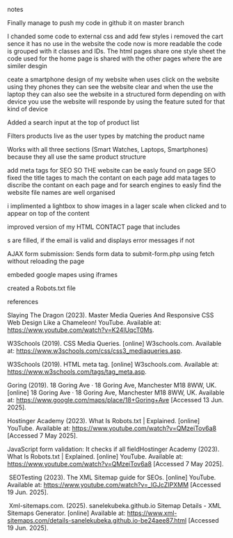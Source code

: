 notes 

Finally manage to push my code in github it on master branch 

I chanded some code to external css and add few styles i removed the cart sence it has no use in the website the code now is more readable the code is grouped with it classes and IDs. The html pages share one style sheet the code used for the home page is shared with the other pages where the are similer desgin   

ceate a smartphone design of my website when uses click on the website using they phones they can see the website clear and when the use the laptop they can also see the website in a structured form depending on with device you use the website will responde by using the feature suted for that kind of device 

Added a search input at the top of product list

Filters products live as the user types by matching the product name

Works with all three sections (Smart Watches, Laptops, Smartphones) because they all use the same product structure

add meta tags for SEO SO THE website can be easly found 
on page SEO fixed the title tages to mach the contant on each page 
add mata tages to discribe the contant on each page and for search engines to easly find the website 
file names are well organised  

i implimented a lightbox to show images in a lager scale when clicked and to appear on top of the content 
 
improved version of my HTML CONTACT page that includes


‌s are filled, if the email is valid and displays error messages if not

AJAX form submission: Sends form data to submit-form.php using fetch without reloading the page

embeded google mapes using iframes  

created a Robots.txt file 





references

Slaying The Dragon (2023). Master Media Queries And Responsive CSS Web Design Like a Chameleon! YouTube. Available at: https://www.youtube.com/watch?v=K24lUqcT0Ms.


W3Schools (2019). CSS Media Queries. [online] W3schools.com. Available at: https://www.w3schools.com/css/css3_mediaqueries.asp.

W3Schools (2019). HTML meta tag. [online] W3schools.com. Available at: https://www.w3schools.com/tags/tag_meta.asp.


Goring (2019). 18 Goring Ave · 18 Goring Ave, Manchester M18 8WW, UK. [online] 18 Goring Ave · 18 Goring Ave, Manchester M18 8WW, UK. Available at: https://www.google.com/maps/place/18+Goring+Ave [Accessed 13 Jun. 2025].

Hostinger Academy (2023). What Is Robots.txt | Explained. [online] YouTube. Available at: https://www.youtube.com/watch?v=QMzeiTov6a8 [Accessed 7 May 2025].

JavaScript form validation: It checks if all fieldHostinger Academy (2023). What Is Robots.txt | Explained. [online] YouTube. Available at: https://www.youtube.com/watch?v=QMzeiTov6a8 [Accessed 7 May 2025].

‌
SEOTesting (2023). The XML Sitemap guide for SEOs. [online] YouTube. Available at: https://www.youtube.com/watch?v=_lGJcZIPXMM [Accessed 19 Jun. 2025].

‌
Xml-sitemaps.com. (2025). sanelekubeka.github.io Sitemap Details - XML Sitemaps Generator. [online] Available at: https://www.xml-sitemaps.com/details-sanelekubeka.github.io-be24aee87.html [Accessed 19 Jun. 2025].

‌
‌

‌‌

‌
